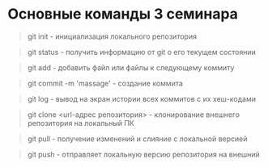# Основные команды 3 семинара

> git init - инициализация локального репозитория

> git status - получить информацию от git о его текущем состоянии

> git add - добавить файл или файлы к следующему коммиту

> git commit -m 'massage' - создание коммита

> git log - вывод на экран истории всех коммитов с их хеш-кодами

> git clone <url-адрес репозитория> - клонирование внешнего репозитория на локальный ПК

> git pull - получение изменений и слияние с локальной версией

> git push - отправляет локальную версию репозитория на внешний